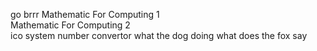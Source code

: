 go brrr
Mathematic For Computing 1 
<br>Mathematic For Computing 2 
<br>ico system number convertor
what the dog doing
what does the fox say
